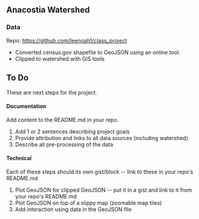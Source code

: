 ## Anacostia Watershed

### Data

Repo: https://github.com/leenoah1/class_project

* Converted census.gov shapefile to GeoJSON using an online tool. 
* Clipped to watershed with GIS tools

## To Do

These are next steps for the project.

#### Documentation

Add content to the README.md in your repo.

1. Add 1 or 2 sentences describing project goals
2. Provide attribution and links to all data sources (including watershed)
3. Describe all pre-processing of the data

#### Technical

Each of these steps should its own gist/block -- link to these in your repo's README.md

1. Plot GeoJSON for clipped GeoJSON -- put it in a gist and link to it from your repo's README.md
2. Plot GeoJSON on top of a slippy map (zoomable map tiles)
3. Add interaction using data in the GeoJSON file

